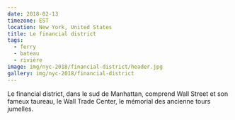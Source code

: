 ```yaml
---
date: 2018-02-13
timezone: EST
location: New York, United States
title: Le financial district
tags:
  - ferry
  - bateau
  - rivière
image: img/nyc-2018/financial-district/header.jpg
gallery: img/nyc-2018/financial-district
---
```


Le financial district, dans le sud de Manhattan, comprend Wall Street et son fameux taureau, le Wall Trade Center, le mémorial des ancienne tours jumelles.